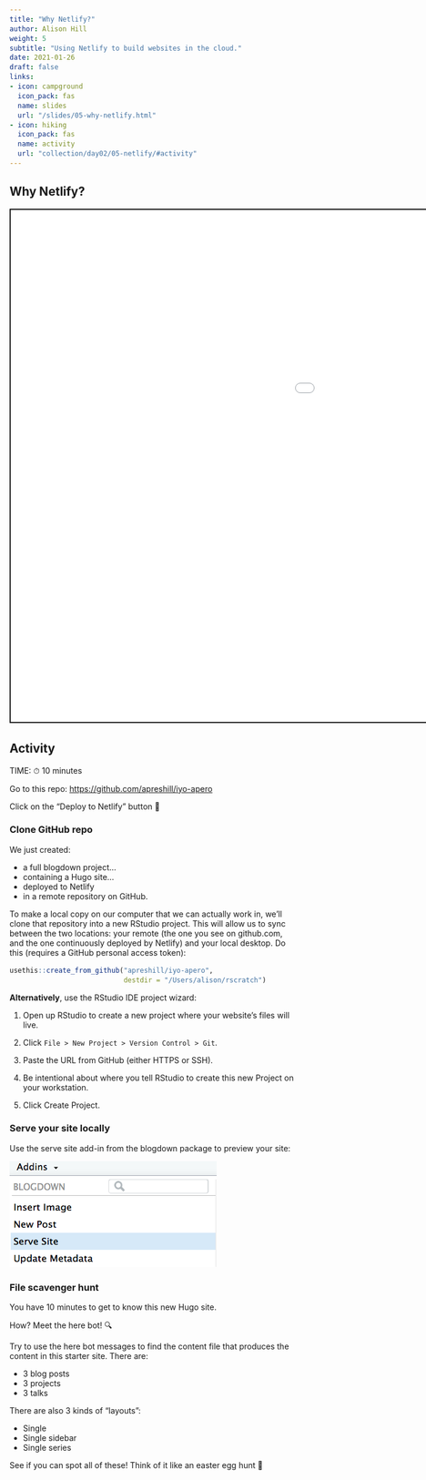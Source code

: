 ```yaml
---
title: "Why Netlify?"
author: Alison Hill
weight: 5
subtitle: "Using Netlify to build websites in the cloud."
date: 2021-01-26
draft: false
links:
- icon: campground
  icon_pack: fas
  name: slides
  url: "/slides/05-why-netlify.html"
- icon: hiking
  icon_pack: fas
  name: activity
  url: "collection/day02/05-netlify/#activity"
---
```


<script src="{{< blogdown/postref >}}index_files/fitvids/fitvids.min.js"></script>

## Why Netlify?

<div class="shareagain" style="min-width:300px;margin:1em auto;">
<iframe src="/slides/05-why-netlify.html" width="1600" height="900" style="border:2px solid currentColor;" loading="lazy" allowfullscreen></iframe>
<script>fitvids('.shareagain', {players: 'iframe'});</script>
</div>

## Activity

TIME: ⏱ 10 minutes

Go to this repo:
<https://github.com/apreshill/iyo-apero>

Click on the “Deploy to Netlify” button 🚀

### Clone GitHub repo

We just created:

-   a full blogdown project…
-   containing a Hugo site…
-   deployed to Netlify
-   in a remote repository on GitHub.

To make a local copy on our computer that we can actually work in, we’ll clone that repository into a new RStudio project. This will allow us to sync between the two locations: your remote (the one you see on github.com, and the one continuously deployed by Netlify) and your local desktop. Do this (requires a GitHub personal access token):

``` r
usethis::create_from_github("apreshill/iyo-apero", 
                            destdir = "/Users/alison/rscratch")
```

**Alternatively**, use the RStudio IDE project wizard:

1.  Open up RStudio to create a new project where your website’s files will live.

2.  Click `File > New Project > Version Control > Git`.

3.  Paste the URL from GitHub (either HTTPS or SSH).

4.  Be intentional about where you tell RStudio to create this new Project on your workstation.

5.  Click Create Project.

### Serve your site locally

Use the serve site add-in from the blogdown package to preview your site:

![](addin-serve-site.png)

### File scavenger hunt

You have 10 minutes to get to know this new Hugo site.

How? Meet the here bot! :mag:

Try to use the here bot messages to find the content file that produces the content in this starter site. There are:

-   3 blog posts
-   3 projects
-   3 talks

There are also 3 kinds of “layouts”:

-   Single
-   Single sidebar
-   Single series

See if you can spot all of these! Think of it like an easter egg hunt :egg:
